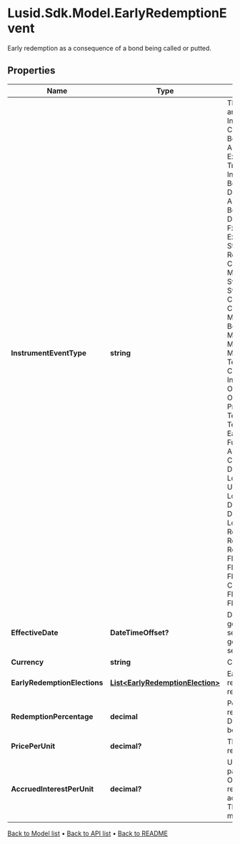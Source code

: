# Lusid.Sdk.Model.EarlyRedemptionEvent
Early redemption as a consequence of a bond being called or putted.

## Properties

Name | Type | Description | Notes
------------ | ------------- | ------------- | -------------
**InstrumentEventType** | **string** | The Type of Event. The available values are: TransitionEvent, InformationalEvent, OpenEvent, CloseEvent, StockSplitEvent, BondDefaultEvent, CashDividendEvent, AmortisationEvent, CashFlowEvent, ExerciseEvent, ResetEvent, TriggerEvent, RawVendorEvent, InformationalErrorEvent, BondCouponEvent, DividendReinvestmentEvent, AccumulationEvent, BondPrincipalEvent, DividendOptionEvent, MaturityEvent, FxForwardSettlementEvent, ExpiryEvent, ScripDividendEvent, StockDividendEvent, ReverseStockSplitEvent, CapitalDistributionEvent, SpinOffEvent, MergerEvent, FutureExpiryEvent, SwapCashFlowEvent, SwapPrincipalEvent, CreditPremiumCashFlowEvent, CdsCreditEvent, CdxCreditEvent, MbsCouponEvent, MbsPrincipalEvent, BonusIssueEvent, MbsPrincipalWriteOffEvent, MbsInterestDeferralEvent, MbsInterestShortfallEvent, TenderEvent, CallOnIntermediateSecuritiesEvent, IntermediateSecuritiesDistributionEvent, OptionExercisePhysicalEvent, OptionExerciseCashEvent, ProtectionPayoutCashFlowEvent, TermDepositInterestEvent, TermDepositPrincipalEvent, EarlyRedemptionEvent, FutureMarkToMarketEvent, AdjustGlobalCommitmentEvent, ContractInitialisationEvent, DrawdownEvent, LoanInterestRepaymentEvent, UpdateDepositAmountEvent, LoanPrincipalRepaymentEvent, DepositInterestPaymentEvent, DepositCloseEvent, LoanFacilityContractRolloverEvent, RepurchaseOfferEvent, RepoPartialClosureEvent, RepoCashFlowEvent, FlexibleRepoInterestPaymentEvent, FlexibleRepoCashFlowEvent, FlexibleRepoCollateralEvent, ConversionEvent, FlexibleRepoPartialClosureEvent, FlexibleRepoFullClosureEvent | 
**EffectiveDate** | **DateTimeOffset?** | Date of redemption.  For internally generated European callables, this is set to the exercise date.  For internally generated American callables, this is set to the start of the exercise period. | [optional] 
**Currency** | **string** | Currency of the redemption. | 
**EarlyRedemptionElections** | [**List&lt;EarlyRedemptionElection&gt;**](EarlyRedemptionElection.md) | EarlyRedemptionElection for the redemption.  Used to trigger the redemption. | 
**RedemptionPercentage** | **decimal** | Percentage of the original issue that is redeemed, where 0.5 implies 50%.  Defaults to 1 if not set.  Must be between 0 and 1. | [optional] 
**PricePerUnit** | **decimal?** | The price, or strike, that each unit is redeemed at. | [optional] 
**AccruedInterestPerUnit** | **decimal?** | Unpaid accrued interest also repaid as part of the redemption, per unit.  Optional field.  If left empty, will be resolved internally by calculating the accrued owed on the EffectiveDate.  This process may require additional market data. | [optional] 

[Back to Model list](../README.md#documentation-for-models) &#8226; [Back to API list](../README.md#documentation-for-api-endpoints) &#8226; [Back to README](../README.md)

